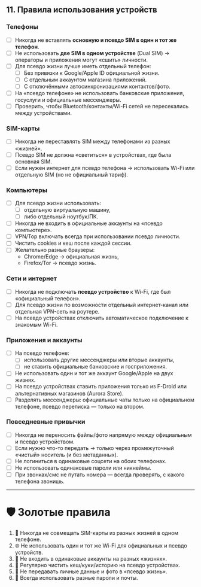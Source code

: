 ## 11. Правила использования устройств

### Телефоны
- [ ] Никогда не вставлять **основную и псевдо SIM в один и тот же телефон**.
- [ ] Не использовать **две SIM в одном устройстве** (Dual SIM) → операторы и приложения могут «сшить» личности.
- [ ] Для псевдо жизни лучше иметь отдельный телефон:
  - [ ] Без привязки к Google/Apple ID официальной жизни.
  - [ ] С отдельным аккаунтом магазина приложений.
  - [ ] С отключёнными автосинхронизациями контактов/фото.
- [ ] На «псевдо телефоне» не использовать банковские приложения, госуслуги и официальные мессенджеры.
- [ ] Проверить, чтобы Bluetooth/контакты/Wi-Fi сетей не пересекались между устройствами.

### SIM-карты
- [ ] Никогда не переставлять SIM между телефонами из разных «жизней».
- [ ] Псевдо SIM не должна «светиться» в устройствах, где была основная SIM.
- [ ] Если нужен интернет для псевдо телефона → использовать Wi-Fi или отдельную SIM (но не официальный тариф).

### Компьютеры
- [ ] Для псевдо жизни использовать:
  - [ ] отдельную виртуальную машину,
  - [ ] либо отдельный ноутбук/ПК.
- [ ] Никогда не входить в официальные аккаунты на «псевдо компьютере».
- [ ] VPN/Тор включать всегда при использовании псевдо личности.
- [ ] Чистить cookies и кеш после каждой сессии.
- [ ] Желательно разные браузеры:  
  - Chrome/Edge → официальная жизнь,  
  - Firefox/Tor → псевдо жизнь.

### Сети и интернет
- [ ] Никогда не подключать **псевдо устройство** к Wi-Fi, где был «официальный телефон».
- [ ] Для псевдо жизни по возможности отдельный интернет-канал или отдельная VPN-сеть на роутере.
- [ ] На псевдо устройствах отключить автоматическое подключение к знакомым Wi-Fi.

### Приложения и аккаунты
- [ ] На псевдо телефоне:
  - [ ] использовать другие мессенджеры или вторые аккаунты,
  - [ ] не ставить официальные банковские и госприложения.
- [ ] Не использовать один и тот же аккаунт Google/Apple на двух жизнях.
- [ ] На псевдо устройствах ставить приложения только из F-Droid или альтернативных магазинов (Aurora Store).
- [ ] Разделять мессенджеры: официальные чаты только на официальном телефоне, псевдо переписка — только на втором.

### Повседневные привычки
- [ ] Никогда не переносить файлы/фото напрямую между официальным и псевдо устройством.
- [ ] Если нужно что-то передать → только через промежуточный «чистый» носитель (и без метаданных).
- [ ] Не логиниться в одинаковые соцсети на обоих телефонах.
- [ ] Не использовать одинаковые пароли или никнеймы.
- [ ] При звонках/смс не путать номера — всегда проверять, с какого телефона звонишь.

---

# 🛡 Золотые правила
1. 📵 Никогда не совмещать SIM-карты из разных жизней в одном телефоне.  
2. 🌐 Не использовать один и тот же Wi-Fi для официальных и псевдо устройств.  
3. 👤 Не входить в одинаковые аккаунты на разных «жизнях».  
4. 🧹 Регулярно чистить кеш/куки/историю на псевдо устройствах.  
5. 🛑 Не передавать личные данные и фото в «псевдо жизнь».  
6. 🔑 Всегда использовать разные пароли и почты.  
